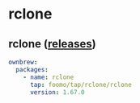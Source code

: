 # rclone

## rclone ([releases](https://github.com/rclone/rclone/releases))

```yaml
ownbrew:
  packages:
    - name: rclone
      tap: foomo/tap/rclone/rclone
      version: 1.67.0
```
